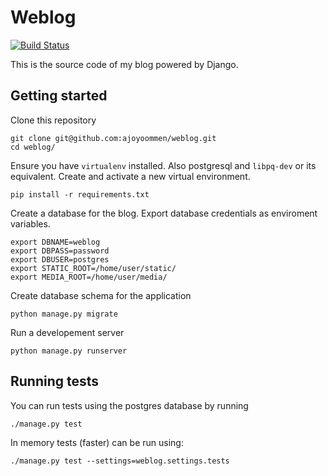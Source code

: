 # Weblog

[![Build Status](https://travis-ci.org/ajoyoommen/weblog.svg?branch=master)](https://travis-ci.org/ajoyoommen/weblog)

This is the source code of my blog powered by Django.

## Getting started

Clone this repository

```shell
git clone git@github.com:ajoyoommen/weblog.git
cd weblog/
```


Ensure you have `virtualenv` installed. Also postgresql and `libpq-dev` or its equivalent. Create and activate a new virtual environment.

```shell
pip install -r requirements.txt
```

Create a database for the blog. Export database credentials as enviroment variables.

```shell
export DBNAME=weblog
export DBPASS=password
export DBUSER=postgres
export STATIC_ROOT=/home/user/static/
export MEDIA_ROOT=/home/user/media/
```

Create database schema for the application

```shell
python manage.py migrate
```

Run a developement server
```shell
python manage.py runserver
```

## Running tests

You can run tests using the postgres database by running

`./manage.py test`

In memory tests (faster) can be run using:

`./manage.py test --settings=weblog.settings.tests`